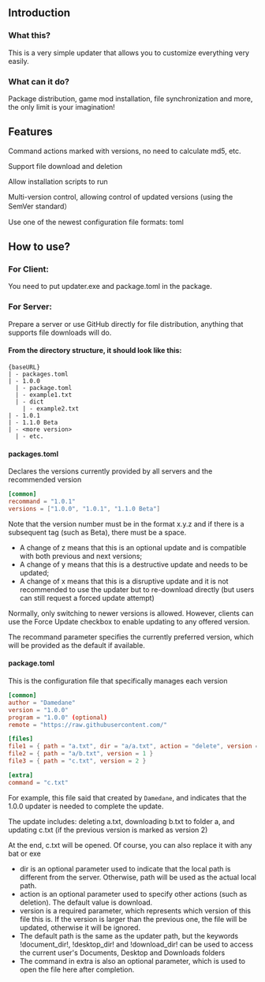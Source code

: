 ## Introduction

### What this?

This is a very simple updater that allows you to customize everything very easily.

### What can it do?

Package distribution, game mod installation, file synchronization and more, the only limit is your imagination!

## Features

Command actions marked with versions, no need to calculate md5, etc.

Support file download and deletion

Allow installation scripts to run

Multi-version control, allowing control of updated versions (using the SemVer standard）

Use one of the newest configuration file formats: toml

## How to use?

### For Client:

You need to put updater.exe and package.toml in the package.

### For Server:

Prepare a server or use GitHub directly for file distribution, anything that supports file downloads will do.

#### From the directory structure, it should look like this:

~~~ tree
{baseURL}
| - packages.toml
| - 1.0.0
  | - package.toml
  | - example1.txt
  | - dict
    | - example2.txt
| - 1.0.1
| - 1.1.0 Beta
| - <more version>
  | - etc.
~~~

#### packages.toml 

Declares the versions currently provided by all servers and the recommended version

~~~ toml
[common]
recommand = "1.0.1"
versions = ["1.0.0", "1.0.1", "1.1.0 Beta"]
~~~

Note that the version number must be in the format x.y.z and if there is a subsequent tag (such as Beta), there must be a space.

 - A change of z means that this is an optional update and is compatible with both previous and next versions;
 - A change of y means that this is a destructive update and needs to be updated; 
 - A change of x means that this is a disruptive update and it is not recommended to use the updater but to re-download directly (but users can still request a forced update attempt)

Normally, only switching to newer versions is allowed. However, clients can use the Force Update checkbox to enable updating to any offered version.

The recommand parameter specifies the currently preferred version, which will be provided as the default if available.

#### package.toml

This is the configuration file that specifically manages each version

~~~ toml
[common]
author = "Damedane"
version = "1.0.0"
program = "1.0.0" (optional)
remote = "https://raw.githubusercontent.com/"

[files]
file1 = { path = "a.txt", dir = "a/a.txt", action = "delete", version = 1 }
file2 = { path = "a/b.txt", version = 1 }
file3 = { path = "c.txt", version = 2 }

[extra]
command = "c.txt"
~~~
For example, this file said that created by `Damedane`, and indicates that the 1.0.0 updater is needed to complete the update.

The update includes: deleting a.txt, downloading b.txt to folder a, and updating c.txt (if the previous version is marked as version 2)

At the end, c.txt will be opened. Of course, you can also replace it with any bat or exe

 - dir is an optional parameter used to indicate that the local path is different from the server. Otherwise, path will be used as the actual local path.
 - action is an optional parameter used to specify other actions (such as deletion). The default value is download.
 - version is a required parameter, which represents which version of this file this is. If the version is larger than the previous one, the file will be updated, otherwise it will be ignored.
 - The default path is the same as the updater path, but the keywords !document_dir!, !desktop_dir! and !download_dir! can be used to access the current user's Documents, Desktop and Downloads folders
 - The command in extra is also an optional parameter, which is used to open the file here after completion.
